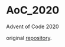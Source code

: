 # AoC_2020
Advent of Code 2020


original [repository](https://github.com/viktornilssoninfotiv/advent/tree/master/Jonte).
